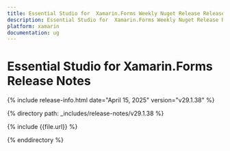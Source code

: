 ```yaml
---
title: Essential Studio for  Xamarin.Forms Weekly Nuget Release Release Notes  
description: Essential Studio for  Xamarin.Forms Weekly Nuget Release Release Notes  
platform: xamarin
documentation: ug
---
```


# Essential Studio for  Xamarin.Forms  Release Notes  

{% include release-info.html date="April 15, 2025"  version="v29.1.38" %} 

{% directory path: _includes/release-notes/v29.1.38 %}

{% include {{file.url}} %}

{% enddirectory %}
